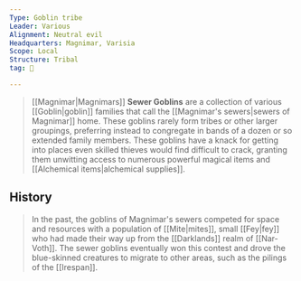 ```yaml
---
Type: Goblin tribe
Leader: Various
Alignment: Neutral evil
Headquarters: Magnimar, Varisia
Scope: Local
Structure: Tribal
tag: 👥

---
```


> [[Magnimar|Magnimars]] **Sewer Goblins** are a collection of various [[Goblin|goblin]] families that call the [[Magnimar's sewers|sewers of Magnimar]] home. These goblins rarely form tribes or other larger groupings, preferring instead to congregate in bands of a dozen or so extended family members.
> These goblins have a knack for getting into places even skilled thieves would find difficult to crack, granting them unwitting access to numerous powerful magical items and [[Alchemical items|alchemical supplies]].


## History

> In the past, the goblins of Magnimar's sewers competed for space and resources with a population of [[Mite|mites]], small [[Fey|fey]] who had made their way up from the [[Darklands]] realm of [[Nar-Voth]]. The sewer goblins eventually won this contest and drove the blue-skinned creatures to migrate to other areas, such as the pilings of the [[Irespan]].









